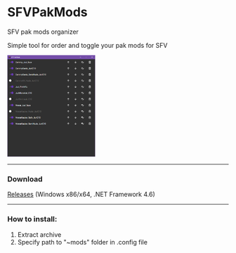 # SFVPakMods
SFV pak mods organizer

Simple tool for order and toggle your pak mods for SFV

<img src="/mainwindow.png" width="200" />

---

### Download
[Releases](https://github.com/eddiezato/SFVPakMods/releases) (Windows x86/x64, .NET Framework 4.6)

---

### How to install:
1. Extract archive
2. Specify path to "~mods" folder in .config file
